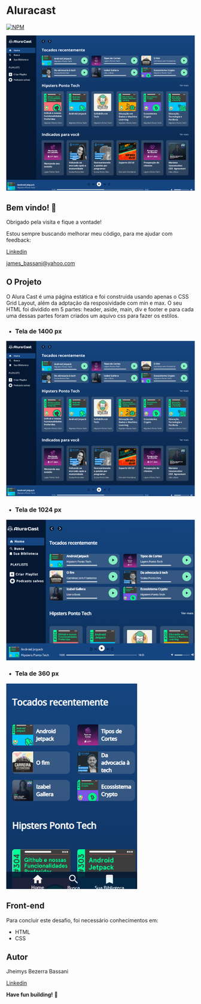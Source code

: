 # Aluracast

[![NPM](https://img.shields.io/npm/l/react)](https://github.com/Jheimys/Electronic_battery/blob/master/LICENCE)

![alura1](https://github.com/Jheimys/assets/blob/master/aluraCast1.png)



## Bem vindo! 👋

Obrigado pela visita e fique a vontade!

Estou sempre buscando melhorar meu código, para me ajudar com feedback:

[Linkedin](https://www.linkedin.com/in/jheimys/)

james_bassani@yahoo.com

## O Projeto

O Alura Cast é uma página estática e foi construida usando apenas o CSS Grid Layout, além da adptação da resposividade com min e max.
O seu HTML foi dividido em 5 partes: header, aside, main, div e footer e para cada uma dessas partes foram criados um aquivo css para fazer os estilos.

- ### Tela de 1400 px
![alura1](https://github.com/Jheimys/assets/blob/master/aluraCast1.png)

- ### Tela de 1024 px
![alura2](https://github.com/Jheimys/assets/blob/master/aluraCast2.png)

- ### Tela de 360 px
![alura2](https://github.com/Jheimys/assets/blob/master/aluraCast3.png)

## Front-end

Para concluir este desafio, foi necessário conhecimentos em:

- HTML
- CSS

## Autor

Jheimys Bezerra Bassani

[Linkedin](https://www.linkedin.com/in/jheimys/)

**Have fun building!** 🚀

